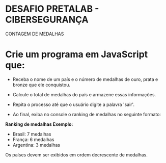 # DESAFIO PRETALAB - CIBERSEGURANÇA

CONTAGEM DE MEDALHAS

# Crie um programa em JavaScript que:

* Receba o nome de um país e o número de medalhas de ouro, prata e bronze que
ele conquistou.

* Calcule o total de medalhas do país e armazene essas informações.

* Repita o processo até que o usuário digite a palavra 'sair'.

* Ao final, exiba no console o ranking de medalhas no seguinte formato:

**Ranking de medalhas Exemplo:**

* Brasil: 7 medalhas
* França: 6 medalhas
* Argentina: 3 medalhas

Os países devem ser exibidos em ordem decrescente de medalhas.

 
 

